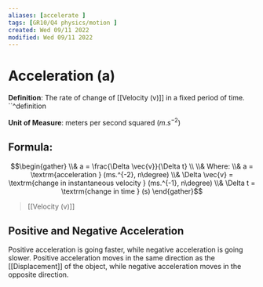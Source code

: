 ```yaml
---
aliases: [accelerate ]
tags: [GR10/Q4 physics/motion ]
created: Wed 09/11 2022
modified: Wed 09/11 2022
---
```

# Acceleration (a)
**Definition**: The rate of change of [[Velocity (v)]] in a fixed period of time. ``^definition

**Unit of Measure**: meters per second squared ($m.s^{-2}$)

## Formula:
$$\begin{gather}
\\& a = \frac{\Delta \vec{v}}{\Delta t}
\\
\\& Where:
\\& a = \textrm{acceleration } (ms.^{-2}, n\degree)
\\& \Delta \vec{v} = \textrm{change in instantaneous velocity } (ms.^{-1}, n\degree)
\\& \Delta t = \textrm{change in time } (s)
\end{gather}$$
> [[Velocity (v)]]


## Positive and Negative Acceleration
Positive acceleration is going faster, while negative acceleration is going slower. Positive acceleration moves in the same direction as the [[Displacement]] of the object, while negative acceleration moves in the opposite direction. 
